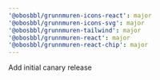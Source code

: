 ```yaml
---
'@obosbbl/grunnmuren-icons-react': major
'@obosbbl/grunnmuren-icons-svg': major
'@obosbbl/grunnmuren-tailwind': major
'@obosbbl/grunnmuren-react': major
'@obosbbl/grunnmuren-react-chip': major
---
```


Add initial canary release
